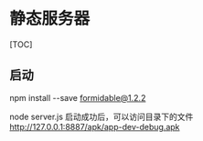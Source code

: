 # 静态服务器
[TOC]
## 启动
npm install --save formidable@1.2.2

node server.js
启动成功后，可以访问目录下的文件
http://127.0.0.1:8887/apk/app-dev-debug.apk
